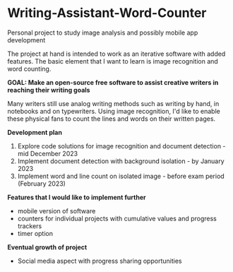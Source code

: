 # Writing-Assistant-Word-Counter
Personal project to study image analysis and possibly mobile app development 

The project at hand is intended to work as an iterative software with added features. The basic element that I want to learn is image recognition and word counting. 

**GOAL: Make an open-source free software to assist creative writers in reaching their writing goals**

Many writers still use analog writing methods such as writing by hand, in notebooks and on typewriters. Using image recognition, I'd like to enable these physical fans to count the lines and words on their written pages.

**Development plan**
1) Explore code solutions for image recognition and document detection - mid December 2023
2) Implement document detection with background isolation - by January 2023
3) Implement word and line count on isolated image - before exam period (February 2023)

**Features that I would like to implement further**
- mobile version of software
- counters for individual projects with cumulative values and progress trackers
- timer option

**Eventual growth of project**
- Social media aspect with progress sharing opportunities
